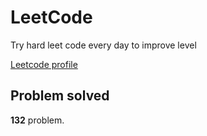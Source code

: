 # LeetCode

Try hard leet code every day to improve level

[ Leetcode profile ](https://leetcode.com/u/orgball2608/)

## Problem solved

**132** problem.
